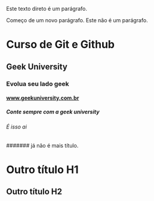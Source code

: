 Este texto direto é um parágrafo. 

Começo de um novo parágrafo.
Este não é um parágrafo. 

# Curso de Git e Github

## Geek University 

### Evolua seu lado geek

#### www.geekuniversity.com.br

##### Conte sempre com a geek university

###### É isso ai

####### já não é mais título. 

Outro título H1
=

Outro título H2
-

